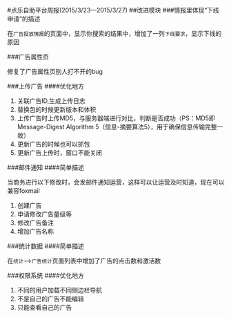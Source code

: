 #点乐自助平台周报(2015/3/23—2015/3/27)
##改进模块
###情报里体现“下线申请”的描述

在`广告投放情报`的页面中，显示你搜索的结果中，增加了一列`下线要求`，显示下线的原因

###广告属性页

修复了广告属性页别人打不开的bug

###上传广告
####优化地方
1. 关联广告ID,生成上传日志
2. 替换包的时候更新版本和体积
3. 上传广告时上传MD5，与服务器端进行对比，判断是否成功（PS：MD5即Message-Digest Algorithm 5（信息-摘要算法5），用于确保信息传输完整一致）
4. 更新广告的时候也可以抓包
5. 更新广告上传时，窗口不能关闭

###邮件通知
####简单描述

当商务进行以下修改时，会发邮件通知运营，这样可以让运营及时知道，现在可以兼容foxmail

1. 创建广告
2. 申请修改广告量级等
3. 修改广告备注
4. 增加广告名称

###统计数据
####简单描述

在`统计`—>`广告统计`页面列表中增加了广告的点击数和激活数

###权限系统
####优化地方
1. 不同的用户加载不同侧边栏导航
2. 不是自己的广告不能编辑
3. 只能查看自己的广告
